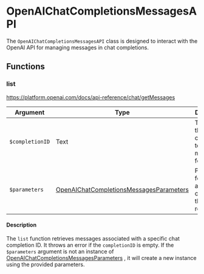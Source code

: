 # OpenAIChatCompletionsMessagesAPI

The `OpenAIChatCompletionsMessagesAPI` class is designed to interact with the OpenAI API for managing messages in chat completions.

## Functions

### list

https://platform.openai.com/docs/api-reference/chat/getMessages

| Argument      | Type                                                                          | Description                                                  |
|---------------|-------------------------------------------------------------------------------|--------------------------------------------------------------|
| `$completionID` | Text                                                                          | The ID of the chat completion to retrieve messages for.      |
| `$parameters`   | [OpenAIChatCompletionsMessagesParameters](OpenAIChatCompletionsMessagesParameters.md)                                     | Parameters for filtering and customizing the response.      |

#### Description

The `list` function retrieves messages associated with a specific chat completion ID. It throws an error if the `completionID` is empty. If the `$parameters` argument is not an instance of [OpenAIChatCompletionsMessagesParameters](OpenAIChatCompletionsMessagesParameters.md) , it will create a new instance using the provided parameters.
